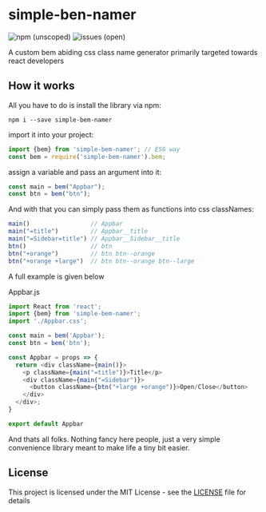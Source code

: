 # simple-ben-namer

![npm (unscoped)](https://img.shields.io/npm/v/simple-bem-namer.svg)
![issues (open)](https://img.shields.io/github/issues/AkhileshNS/simple-bem-namer.svg)

A custom bem abiding css class name generator primarily targeted towards react developers

## How it works

All you have to do is install the library via npm:

`npm i --save simple-bem-namer`

import it into your project:

````javascript
import {bem} from 'simple-bem-namer'; // ES6 way
const bem = require('simple-bem-namer').bem; 
````

assign a variable and pass an argument into it:

````javascript
const main = bem("Appbar");
const btn = bem("btn");
````

And with that you can simply pass them as functions into css classNames:

````javascript
main()                 // Appbar
main("=title")         // Appbar__title
main("=Sidebar=title") // Appbar__Sidebar__title
btn()                  // btn
btn("+orange")         // btn btn--orange
btn("+orange +large")  // btn btn--orange btn--large
````

A full example is given below

Appbar.js
````javascript
import React from 'react';
import {bem} from 'simple-bem-namer';
import './Appbar.css';

const main = bem('Appbar');
const btn = bem('btn');

const Appbar = props => {
  return <div className={main()}>
    <p className={main("=title")}>Title</p>
    <div className={main("=Sidebar")}>
      <button className={btn("+large +orange")}>Open/Close</button>
    </div>
  </div>;
}

export default Appbar
````

And thats all folks. Nothing fancy here people, just a very simple convenience library meant to make life a tiny bit easier.

## License

This project is licensed under the MIT License - see the [LICENSE](LICENSE) file for details

